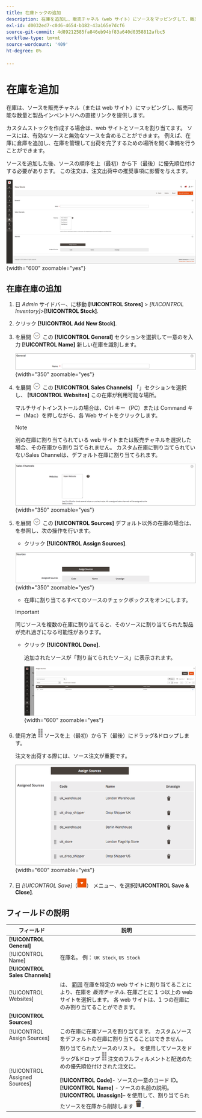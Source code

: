 ```yaml
---
title: 在庫トックの追加
description: 在庫を追加し、販売チャネル（web サイト）にソースをマッピングして、販売可能な数量と製品インベントリへの直接リンクを提供する方法を説明します。
exl-id: d0032ed7-c0d6-4654-b182-43a165e7dcf6
source-git-commit: 4d89212585fa846eb94bf83a640d0358812afbc5
workflow-type: tm+mt
source-wordcount: '409'
ht-degree: 0%

---
```


# 在庫を追加

在庫は、ソースを販売チャネル（または web サイト）にマッピングし、販売可能な数量と製品インベントリへの直接リンクを提供します。

カスタムストックを作成する場合は、web サイトとソースを割り当てます。 ソースには、有効なソースと無効なソースを含めることができます。 例えば、在庫に倉庫を追加し、在庫を管理して出荷を完了するための場所を開く準備を行うことができます。

ソースを追加した後、ソースの順序を上（最初）から下（最後）に優先順位付けする必要があります。 この注文は、注文出荷中の推奨事項に影響を与えます。

![新規在庫](assets/inventory-stock-new.png){width="600" zoomable="yes"}

## 在庫在庫の追加

1. 日 _Admin_ サイドバー、に移動 **[!UICONTROL Stores]** > _[!UICONTROL Inventory]_>**[!UICONTROL Stock]**.

1. クリック **[!UICONTROL Add New Stock]**.

1. を展開 ![展開セレクター](../assets/icon-display-expand.png) この **[!UICONTROL General]** セクションを選択して一意のを入力 **[!UICONTROL Name]** 新しい在庫を識別します。

   ![一般的なストックオプション](assets/inventory-stock-general.png){width="350" zoomable="yes"}

1. を展開 ![展開セレクター](../assets/icon-display-expand.png) この **[!UICONTROL Sales Channels]** 「」セクションを選択し、 **[!UICONTROL Websites]** この在庫が利用可能な場所。

   マルチサイトインストールの場合は、Ctrl キー（PC）または Command キー（Mac）を押しながら、各 Web サイトをクリックします。

   >[!NOTE]
   >
   >別の在庫に割り当てられている web サイトまたは販売チャネルを選択した場合、その在庫から割り当てられません。 カスタム在庫に割り当てられていないSales Channelは、デフォルト在庫に割り当てられます。

   ![在庫のSales Channelオプション](assets/inventory-sales-channel.png){width="350" zoomable="yes"}

1. を展開 ![展開セレクター](../assets/icon-display-expand.png) この **[!UICONTROL Sources]** デフォルト以外の在庫の場合は、を参照し、次の操作を行います。

   - クリック **[!UICONTROL Assign Sources]**.

   ![割り当てられたソース](assets/inventory-stock-sources.png){width="350" zoomable="yes"}

   - 在庫に割り当てるすべてのソースのチェックボックスをオンにします。

   >[!IMPORTANT]
   >
   >同じソースを複数の在庫に割り当てると、そのソースに割り当てられた製品が売れ過ぎになる可能性があります。

   - クリック **[!UICONTROL Done]**.

     追加されたソースが「割り当てられたソース」に表示されます。

     ![Stock へのソースの割り当て](assets/inventory-assign-sources.png){width="600" zoomable="yes"}

1. 使用方法 ![並べ替えアイコン](assets/icon-sort.png) ソースを上（最初）から下（最後）にドラッグ&amp;ドロップします。

   注文を出荷する際には、ソース注文が重要です。

   ![割り当てられたソースの例](assets/inventory-stock-priority-after.png){width="600" zoomable="yes"}

1. 日 _[!UICONTROL Save]_（![メニュー矢印](../assets/icon-menu-down-arrow-red.png)） メニュー、を選択&#x200B;**[!UICONTROL Save & Close]**.

## フィールドの説明

| フィールド | 説明 |
|--|--|
| **[!UICONTROL General]** | |
| [!UICONTROL Name] | 在庫名。 例： `UK Stock`, `US Stock` |
| **[!UICONTROL Sales Channels]** | |
| [!UICONTROL Websites] | は、 [範囲](../getting-started/websites-stores-views.md#scope-settings) 在庫を特定の web サイトに割り当てることにより、在庫を _販売チャネル_. 在庫ごとに 1 つ以上の web サイトを選択します。 各 web サイトは、1 つの在庫にのみ割り当てることができます。 |
| **[!UICONTROL Sources]** | |
| [!UICONTROL Assign Sources] | この在庫に在庫ソースを割り当てます。 カスタムソースをデフォルトの在庫に割り当てることはできません。 |
| [!UICONTROL Assigned Sources] | 割り当てられたソースのリスト。 を使用してソースをドラッグ&amp;ドロップ ![並べ替えアイコン](assets/icon-sort.png) 注文のフルフィルメントと配送のための優先順位付けされた注文に。<br/><br/>**[!UICONTROL Code]**- ソースの一意のコード ID。<br/>**[!UICONTROL Name]** - ソースの名前の説明。<br/>**[!UICONTROL Unassign]**– を使用して、割り当てられたソースを在庫から削除します ![ごみ箱アイコン](../assets/icon-delete-trashcan-solid.png). |
